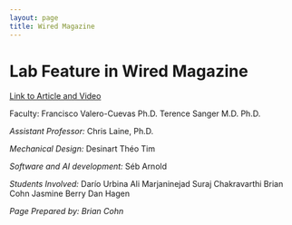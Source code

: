 ```yaml
---
layout: page
title: Wired Magazine
---
```

# Lab Feature in Wired Magazine


[Link to Article and Video](https://www.wired.com/story/the-quest-to-make-a-robot-cat-walk-with-artificial-neurons/)
<script async src="//player-backend.cnevids.com/script/video/5aa1ca0c841c4b472d000012.js?iu=/3379/wiredcom.dart/share"></script>

Faculty:
Francisco Valero-Cuevas Ph.D.
Terence Sanger M.D. Ph.D.

*Assistant Professor:*
Chris Laine, Ph.D.


*Mechanical Design:*
Desinart Théo Tim

*Software and AI development:*
Séb Arnold

*Students Involved:*
Darío Urbina
Ali Marjaninejad
Suraj Chakravarthi
Brian Cohn
Jasmine Berry
Dan Hagen

*Page Prepared by: Brian Cohn*
